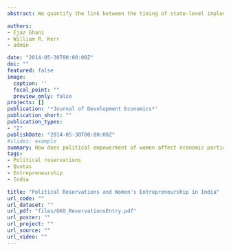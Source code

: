 ```yaml
---
abstract: We quantify the link between the timing of state-level implementations of political reservations for women in India with the role of women in India’s manufacturing sector. While overall employment of women in manufacturing does not increase after the reforms, we find significant evidence that more women-owned establishments were created in the unorganized/informal sector. These new establishments were concentrated in industries where women entrepreneurs have been traditionally active and the entry was mainly found among household-based establishments. We measure and discuss the extent to which this heightened entrepreneurship is due to channels like greater financial access or heightened inspiration for women entrepreneurs. <br><a href="https://github.com/steveoconnell/GKO_Reservations_JDE2014_ReplBackup">Replication files</a><br><a href="http://www.voxeu.org/article/political-reservations-and-women-s-entrepreneurship-india">VoxEU</a>

authors:
- Ejaz Ghani
- William R. Kerr
- admin

date: "2014-05-30T00:00:00Z"
doi: ""
featured: false
image:
  caption: ''
  focal_point: ""
  preview_only: false
projects: []
publication: '*Journal of Development Economics*'
publication_short: ""
publication_types:
- "2"
publishDate: "2014-05-30T00:00:00Z"
#slides: example
summary: How does political empowerment of women affect economic participation through small-scale entrepreneurship?
tags:
- Political reservations
- Quotas
- Entrepreneurship
- India

title: "Political Reservations and Women's Entrepreneurship in India"
url_code: ""
url_dataset: ""
url_pdf: "files/GKO_ReservationsEntry.pdf"
url_poster: ""
url_project: ""
url_source: ""
url_video: ""
---
```

